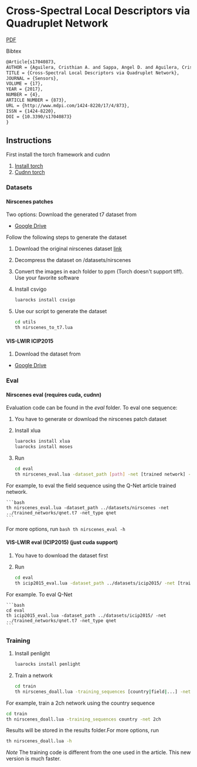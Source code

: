 # Cross-Spectral Local Descriptors via Quadruplet Network

[PDF](http://www.mdpi.com:8080/1424-8220/17/4/873) 

Bibtex
```latex
@Article{s17040873,
AUTHOR = {Aguilera, Cristhian A. and Sappa, Angel D. and Aguilera, Cristhian and Toledo, Ricardo},
TITLE = {Cross-Spectral Local Descriptors via Quadruplet Network},
JOURNAL = {Sensors},
VOLUME = {17},
YEAR = {2017},
NUMBER = {4},
ARTICLE NUMBER = {873},
URL = {http://www.mdpi.com/1424-8220/17/4/873},
ISSN = {1424-8220},
DOI = {10.3390/s17040873}
}
```

## Instructions

First install the torch framework and cudnn

1. [Install torch](http://torch.ch/docs/getting-started.html#_)
2. [Cudnn torch](https://github.com/soumith/cudnn.torch)

### Datasets

#### Nirscenes patches

Two options: Download the generated t7 dataset from

- [Google Drive](https://drive.google.com/drive/folders/0B_tuqO61RC9hUVo1RHRHUGdGQU0?usp=sharing)

Follow the following steps to generate the dataset

1. Download the original nirscenes dataset [link](http://ivrl.epfl.ch/supplementary_material/cvpr11/)
2. Decompress the dataset on /datasets/nirscenes
3. Convert the images in each folder to ppm  (Torch doesn't support tiff). Use your favorite software
4. Install csvigo

    ```bash
    luarocks install csvigo
    ```

5. Use our script to generate the dataset

    ```bash
    cd utils
    th nirscenes_to_t7.lua
    ```


#### VIS-LWIR ICIP2015

1. Download the dataset from

- [Google Drive](https://drive.google.com/drive/folders/0B_tuqO61RC9hUDI1bmNqU1dKWGc?usp=sharing)


### Eval

#### Nirscenes eval (requires cuda, cudnn)

Evaluation code can be found in the *eval* folder. To eval one sequence:

1. You have to generate or download  the nirscenes patch dataset
2. Install xlua

    ```bash
    luarocks install xlua
    luarocks install moses
    ```

3. Run

    ```bash
    cd eval
    th nirscenes_eval.lua -dataset_path [path] -net [trained network] -net_type qnet
    ```

For example, to eval the field sequence using the Q-Net article trained network. 

    ```bash
    th nirscenes_eval.lua -dataset_path ../datasets/nirscenes -net ../trained_networks/qnet.t7 -net_type qnet
    ```

For more options, run 
    ```bash
    th nirscenes_eval -h
    ```

#### VIS-LWIR eval (ICIP2015) (just cuda support)

1. You have to download the dataset first
2. Run

    ```bash
    cd eval
    th icip2015_eval.lua -dataset_path ../datasets/icip2015/ -net [trained network] -net_type qnet
    ```

For example. To eval Q-Net

    ```bash
    cd eval
    th icip2015_eval.lua -dataset_path ../datasets/icip2015/ -net ../trained_networks/qnet.t7 -net_type qnet
    ```

### Training

1. Install penlight

    ```bash
    luarocks install penlight
    ```

2. Train a network

    ```bash
    cd train
    th nirscenes_doall.lua -training_sequences [country|field|...] -net [2ch|siam|psiam]
    ```

For example, train a 2ch network using the country sequence

 ```bash
 cd train
 th nirscenes_doall.lua -training_sequences country -net 2ch
 ```

Results will be stored in the results folder.For more options, run

```bash
th nirscenes_doall.lua -h
```

*Note* The training code is different from the one used in the article. This new version is much faster. 



